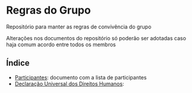 # Regras do Grupo

Repositório para manter as regras de convivência do grupo

Alterações nos documentos do repositório só poderão ser adotadas caso haja comum acordo entre todos os membros

## Índice

* [Participantes](participantes): documento com a lista de participantes
* [Declaração Universal dos Direitos Humanos](HumanRights/declaracao-universal-dos-direitos-humanos.md):
